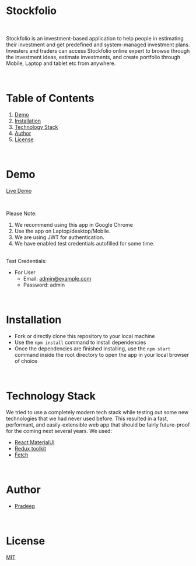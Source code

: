 # Stockfolio
<br/>

Stockfolio is an investment-based application to help people in estimating their investment and get predefined and system-managed investment plans. 
<br/>Investers and traders can access Stockfolio online expert to browse through the investment ideas, estimate investments, and create portfolio through Mobile, Laptop and tablet etc from anywhere.

<br/>

# Table of Contents

1. [Demo](#demo)
2. [Installation](#installation)
3. [Technology Stack](#technology-stack)
4. [Author](#author)
5. [License](#license)

<br/>

# Demo

[Live Demo](https://wondrous-khapse-b31dfc.netlify.app/)

<br/>

Please Note:

1. We recommend using this app in Google Chrome
2. Use the app on Laptop/desktop/Mobile.
3. We are using JWT for authentication.
4. We have enabled test credentials autofilled for some time.

<br/>
Test Credentials:

- For User
  - Email: admin@example.com
  - Password: admin
  
<br/>

# Installation

- Fork or directly clone this repository to your local machine
- Use the `npm install` command to install dependencies
- Once the dependencies are finished installing, use the `npm start` command inside the root directory to open the app in your local browser of choice

<br/>

# Technology Stack

We tried to use a completely modern tech stack while testing out some new technologies that we had never used before. This resulted in a fast, performant, and easily-extensible web app that should be fairly future-proof for the coming next several years. We used:

- [React MaterialUI](https://mui.com/material-ui/)
- [Redux toolkit](https://redux-toolkit.js.org/)
- [Fetch](https://reactjs.org/docs/faq-ajax.html)

<br/>

# Author

- [Pradeep](https://github.com/pradeep85841)

<br/>

# License

[MIT](https://opensource.org/licenses/MIT)
